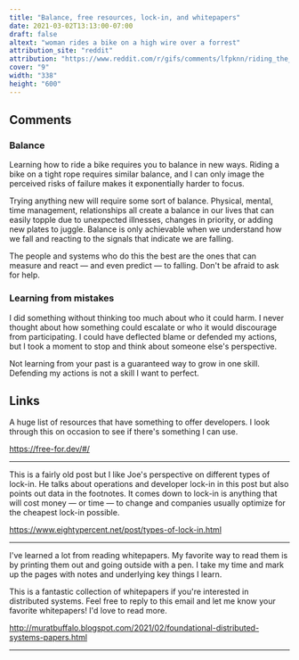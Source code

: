 ```yaml
---
title: "Balance, free resources, lock-in, and whitepapers"
date: 2021-03-02T13:13:00-07:00
draft: false
altext: "woman rides a bike on a high wire over a forrest"
attribution_site: "reddit"
attribution: "https://www.reddit.com/r/gifs/comments/lfpknn/riding_the_infamous_skybike_in_mexico_was_one_of/"
cover: "9"
width: "338"
height: "600"
---
```


## Comments

### Balance

Learning how to ride a bike requires you to balance in new ways.
Riding a bike on a tight rope requires similar balance, and I can only image the perceived risks of failure makes it exponentially harder to focus.

Trying anything new will require some sort of balance.
Physical, mental, time management, relationships all create a balance in our lives that can easily topple due to unexpected illnesses, changes in priority, or adding new plates to juggle.
Balance is only achievable when we understand how we fall and reacting to the signals that indicate we are falling.

The people and systems who do this the best are the ones that can measure and react — and even predict — to falling.
Don't be afraid to ask for help.

### Learning from mistakes

I did something without thinking too much about who it could harm.
I never thought about how something could escalate or who it would discourage from participating.
I could have deflected blame or defended my actions, but I took a moment to stop and think about someone else's perspective.

Not learning from your past is a guaranteed way to grow in one skill.
Defending my actions is not a skill I want to perfect. 

## Links

A huge list of resources that have something to offer developers.
I look through this on occasion to see if there's something I can use.

https://free-for.dev/#/

---

This is a fairly old post but I like Joe's perspective on different types of lock-in.
He talks about operations and developer lock-in in this post but also points out data in the footnotes.
It comes down to lock-in is anything that will cost money — or time — to change and companies usually optimize for the cheapest lock-in possible.

https://www.eightypercent.net/post/types-of-lock-in.html

---

I've learned a lot from reading whitepapers.
My favorite way to read them is by printing them out and going outside with a pen.
I take my time and mark up the pages with notes and underlying key things I learn.

This is a fantastic collection of whitepapers if you're interested in distributed systems.
Feel free to reply to this email and let me know your favorite whitepapers!
I'd love to read more.

http://muratbuffalo.blogspot.com/2021/02/foundational-distributed-systems-papers.html

---